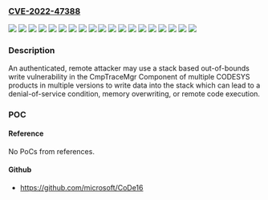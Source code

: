 ### [CVE-2022-47388](https://cve.mitre.org/cgi-bin/cvename.cgi?name=CVE-2022-47388)
![](https://img.shields.io/static/v1?label=Product&message=CODESYS%20Control%20RTE%20(SL)&color=blue)
![](https://img.shields.io/static/v1?label=Product&message=CODESYS%20Control%20RTE%20(for%20Beckhoff%20CX)%20SL&color=blue)
![](https://img.shields.io/static/v1?label=Product&message=CODESYS%20Control%20Runtime%20System%20Toolkit&color=blue)
![](https://img.shields.io/static/v1?label=Product&message=CODESYS%20Control%20Win%20(SL)&color=blue)
![](https://img.shields.io/static/v1?label=Product&message=CODESYS%20Control%20for%20BeagleBone%20SL&color=blue)
![](https://img.shields.io/static/v1?label=Product&message=CODESYS%20Control%20for%20IOT2000%20SL&color=blue)
![](https://img.shields.io/static/v1?label=Product&message=CODESYS%20Control%20for%20Linux%20SL&color=blue)
![](https://img.shields.io/static/v1?label=Product&message=CODESYS%20Control%20for%20PFC100%20SL&color=blue)
![](https://img.shields.io/static/v1?label=Product&message=CODESYS%20Control%20for%20PFC200%20SL&color=blue)
![](https://img.shields.io/static/v1?label=Product&message=CODESYS%20Control%20for%20PLCnext%20SL&color=blue)
![](https://img.shields.io/static/v1?label=Product&message=CODESYS%20Control%20for%20Raspberry%20Pi%20SL&color=blue)
![](https://img.shields.io/static/v1?label=Product&message=CODESYS%20Control%20for%20WAGO%20Touch%20Panels%20600%20SL&color=blue)
![](https://img.shields.io/static/v1?label=Product&message=CODESYS%20Control%20for%20emPC-A%2FiMX6%20SL&color=blue)
![](https://img.shields.io/static/v1?label=Product&message=CODESYS%20Development%20System%20V3&color=blue)
![](https://img.shields.io/static/v1?label=Product&message=CODESYS%20HMI%20(SL)&color=blue)
![](https://img.shields.io/static/v1?label=Product&message=CODESYS%20Safety%20SIL2%20PSP&color=blue)
![](https://img.shields.io/static/v1?label=Product&message=CODESYS%20Safety%20SIL2%20Runtime%20Toolkit&color=blue)
![](https://img.shields.io/static/v1?label=Version&message=V0.0.0.0%20&color=brightgreen)
![](https://img.shields.io/static/v1?label=Vulnerability&message=CWE-787%20Out-of-bounds%20Write&color=brightgreen)

### Description

An authenticated, remote attacker may use a stack based out-of-bounds write vulnerability in the CmpTraceMgr Component of multiple CODESYS products in multiple versions to write data into the stack which can lead to a denial-of-service condition, memory overwriting, or remote code execution.

### POC

#### Reference
No PoCs from references.

#### Github
- https://github.com/microsoft/CoDe16

